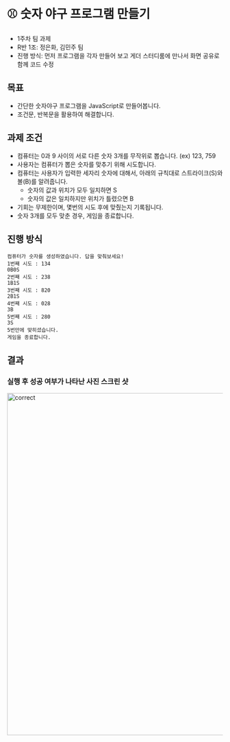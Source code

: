# ⚾️ 숫자 야구 프로그램 만들기
- 1주차 팀 과제
- R반 1조: 정은화, 김민주 팀
- 진행 방식: 먼저 프로그램을 각자 만들어 보고 게더 스터디룸에 만나서 화면 공유로 함께 코드 수정

## 목표
- 간단한 숫자야구 프로그램을 JavaScript로 만들어봅니다.
- 조건문, 반복문을 활용하여 해결합니다.

## 과제 조건
- 컴퓨터는 0과 9 사이의 서로 다른 숫자 3개를 무작위로 뽑습니다. (ex) 123, 759
- 사용자는 컴퓨터가 뽑은 숫자를 맞추기 위해 시도합니다.
- 컴퓨터는 사용자가 입력한 세자리 숫자에 대해서, 아래의 규칙대로 스트라이크(S)와 볼(B)를 알려줍니다.
    - 숫자의 값과 위치가 모두 일치하면 S
    - 숫자의 값은 일치하지만 위치가 틀렸으면 B
- 기회는 무제한이며, 몇번의 시도 후에 맞췄는지 기록됩니다.
- 숫자 3개를 모두 맞춘 경우, 게임을 종료합니다.

## 진행 방식
```
컴퓨터가 숫자를 생성하였습니다. 답을 맞춰보세요!
1번째 시도 : 134
0B0S
2번째 시도 : 238
1B1S
3번째 시도 : 820
2B1S
4번째 시도 : 028
3B
5번째 시도 : 280
3S
5번만에 맞히셨습니다. 
게임을 종료합니다.
```

## 결과
### 실행 후 성공 여부가 나타난 사진 스크린 샷
<img width="800" alt="correct" src="https://github.com/inno-front-w1-1/baseballgame-r1team01/assets/58466648/89800c2c-67bc-4ec9-8095-26d2d50d849d">

